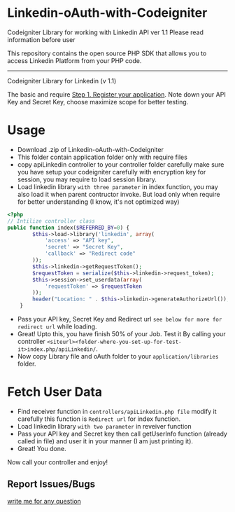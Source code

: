 Linkedin-oAuth-with-Codeigniter
===============================
Codeigniter Library for working with Linkedin API ver 1.1
Please read information before user

This repository contains the open source PHP SDK that allows you to
access Linkedin Platform from your PHP code.

-----

Codeigniter Library for Linkedin (v 1.1)

The basic and require [Step 1. Register your application](https://www.linkedin.com/secure/developer).
Note down your API Key and Secret Key, choose maximize scope for better testing.


Usage
=====

- Download .zip of Linkedin-oAuth-with-Codeigniter
- This folder contain application folder only with require files
- copy apiLinkedin controller to your controller folder carefully make sure you have setup your codeigniter carefully with encryption key for session, you may require to load session library.
- Load linkedin library `with three parameter` in index function, you may also load it when parent contructor invoke. But load only when require for better understanding (I know, it's not optimized way)

```php
<?php
// Intilize controller class
public function index($REFERRED_BY=0) { 
		$this->load->library('linkedin', array(
            'access' => "API key",
            'secret' => "Secret Key",
            'callback' => "Redirect code" 
        ));
		$this->linkedin->getRequestToken();
        $requestToken = serialize($this->linkedin->request_token);
        $this->session->set_userdata(array(
            'requestToken' => $requestToken
        ));
		header("Location: " . $this->linkedin->generateAuthorizeUrl());
    }

```





- Pass your API key, Secret Key and Redirect url `see below for more for redirect url` while loading.
- Great! Upto this, you have finish 50% of your Job. Test it By calling your controller `<siteurl><folder-where-you-set-up-for-test-it>index.php/apiLinkedin/`.
- Now copy Library file and oAuth folder to your `application/libraries` folder.



Fetch User Data
===============
- Find receiver function in `controllers/apiLinkedin.php file` modify it carefully this function is `Redirect url` for index function.
- Load linkedin library `with two parameter` in reveiver function 
- Pass your API key and Secret key then call getUserInfo function (already called in file) and user it in your manner (I am just printing it).
- Great! You done.

Now call your controller and enjoy!


Report Issues/Bugs
------------------
[write me for any question](mailto:psukralia@gmail.com)
